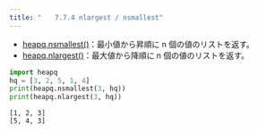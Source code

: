 ```yaml
---
title: "　　7.7.4 nlargest / nsmallest"
---
```


* [heapq.nsmallest()](https://docs.python.org/ja/3/library/heapq.html#heapq.nsmallest)：最小値から昇順に n 個の値のリストを返す。
* [heapq.nlargest()](https://docs.python.org/ja/3/library/heapq.html#heapq.nlargest)：最大値から降順に n 個の値のリストを返す。

```python:サンプルコード：sample_582.py
import heapq
hq = [3, 2, 5, 1, 4]
print(heapq.nsmallest(3, hq))
print(heapq.nlargest(3, hq))
```

```text:実行結果
[1, 2, 3]
[5, 4, 3]
```